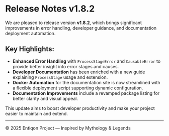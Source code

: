 # Release Notes v1.8.2

We are pleased to release version **v1.8.2**, which brings significant improvements in error handling, developer guidance, and documentation deployment automation.

## Key Highlights:

- **Enhanced Error Handling** with `ProcessStageError` and `CausableError` to provide better insight into error stages and causes.
- **Developer Documentation** has been enriched with a new guide explaining `ProcessStage` usage and extension.
- **Docker Automation** for the documentation site is now streamlined with a flexible deployment script supporting dynamic configuration.
- **Documentation Improvements** include a revamped package listing for better clarity and visual appeal.

This update aims to boost developer productivity and make your project easier to maintain and extend.

---

© 2025 Entiqon Project — Inspired by Mythology & Legends